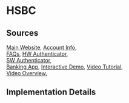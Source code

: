 # HSBC

## Sources
[Main Website](https://www.hsbc.co.uk/current-accounts/),	[Account Info](https://www.hsbc.co.uk/current-accounts/),	
[FAQs](https://www.hsbc.co.uk/help/banking-made-easy/),	[HW Authenticator](https://www.hsbc.co.uk/help/security-centre/secure-key/),	
[SW Authenticator](https://www.hsbc.co.uk/help/security-centre/secure-key-troubleshooting/),	
[Banking App](https://play.google.com/store/apps/details?id=com.htsu.hsbcpersonalbanking),
[Interactive Demo](https://www.hsbc.co.uk/1/2/personal/current-accounts/about/pib-demo/),	[Video Tutorial](https://www.hsbc.co.uk/ways-to-bank/online-banking/tutorial/),	 
[Video Overview](https://www.youtube.com/watch?v=P_ampndRcxY&list=PLVUqtTPA8DMmR41zheOy_6caPKpFeWaRB),

## Implementation Details